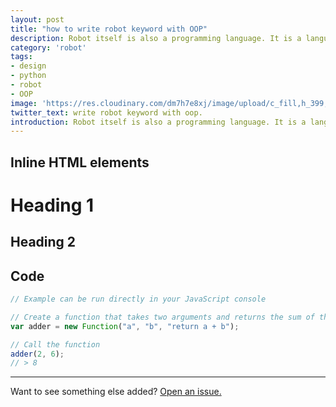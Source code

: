 ```yaml
---
layout: post
title: "how to write robot keyword with OOP"
description: Robot itself is also a programming language. It is a language for users to write demand stories. Demand story is like narration. It's a process oriented thing. We can easily write process case. Can robot also be written to object - oriented? Yes. It can be.
category: 'robot'
tags:
- design
- python
- robot
- OOP
image: 'https://res.cloudinary.com/dm7h7e8xj/image/upload/c_fill,h_399,w_760/v1501102987/sketch-fuel_eiwjbz.png'
twitter_text: write robot keyword with oop.
introduction: Robot itself is also a programming language. It is a language for users to write demand stories. Demand story is like narration. It's a process oriented thing. We can easily write process case. Can robot also be written to object - oriented? Yes. It can be.
---
```




## Inline HTML elements



# Heading 1

## Heading 2


## Code


```js
// Example can be run directly in your JavaScript console

// Create a function that takes two arguments and returns the sum of those arguments
var adder = new Function("a", "b", "return a + b");

// Call the function
adder(2, 6);
// > 8
```



-----

Want to see something else added? <a href="https://github.com/poole/poole/issues/new">Open an issue.</a>
